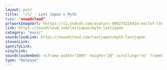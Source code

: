 ```yaml
---
layout: post
title:  "/\/ - Last Japan x Myth
type: "soundcloud"
artworkImageUrl: hhttps://i1.sndcdn.com/avatars-000275225414-net7uf-t500x500.jpg
link: https://soundcloud.com/lastjapan/myth-lastjapan
category: "music"
soundcloudLink: https://soundcloud.com/lastjapan/myth-lastjapan
itunesLink:  
spotifyLink: 
vinylLink: 
soundcloudembed: <iframe width="100%" height="20" scrolling="no" frameborder="no" src="https://w.soundcloud.com/player/?url=https%3A//api.soundcloud.com/tracks/222483352&amp;color=ff5500&amp;inverse=false&amp;auto_play=false&amp;show_user=true"></iframe>
type: "Release"
---
```


